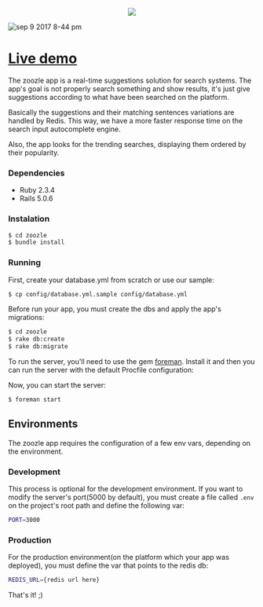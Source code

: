 
<p align="center">
  <img src="https://user-images.githubusercontent.com/7783787/30244927-64b75ec6-959f-11e7-8257-61cf7c002d3d.png">
</p>

![sep 9 2017 8-44 pm](https://user-images.githubusercontent.com/7783787/30244939-da8f4906-959f-11e7-8261-117dc24896a6.gif)

# [Live demo](https://zoozle-app.herokuapp.com)

The zoozle app is a real-time suggestions solution for search systems. The app's goal is not properly search something and show results, it's just give suggestions according to what have been searched on the platform.

Basically the suggestions and their matching sentences variations are handled by Redis. This way, we have a more faster response time on the search input autocomplete engine.

Also, the app looks for the trending searches, displaying them ordered by their popularity.

### Dependencies

* Ruby 2.3.4
* Rails 5.0.6

### Instalation

```sh
$ cd zoozle
$ bundle install
```

### Running

First, create your database.yml from scratch or use our sample:
```sh
$ cp config/database.yml.sample config/database.yml
```

Before run your app, you must create the dbs and apply the app's migrations:
```sh
$ cd zoozle
$ rake db:create
$ rake db:migrate
```

To run the server, you'll need to use the gem [foreman](https://github.com/ddollar/foreman). Install it and then you can run the server with the default Procfile configuration:

Now, you can start the server:
```sh
$ foreman start
```

## Environments
The zoozle app requires the configuration of a few env vars, depending on the environment.

### Development
This process is optional for the development environment. If you want to modify the server's port(5000 by default), you must create a file called `.env` on the project's root path and define the following var:
```sh
PORT=3000
```

### Production
For the production environment(on the platform which your app was deployed), you must define the var that points to the redis db:
```sh
REDIS_URL={redis url here}
```
That's it! ;)
